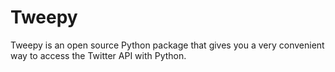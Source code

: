 # Tweepy
Tweepy is an open source Python package that gives you a very convenient way to access the Twitter API with Python.
